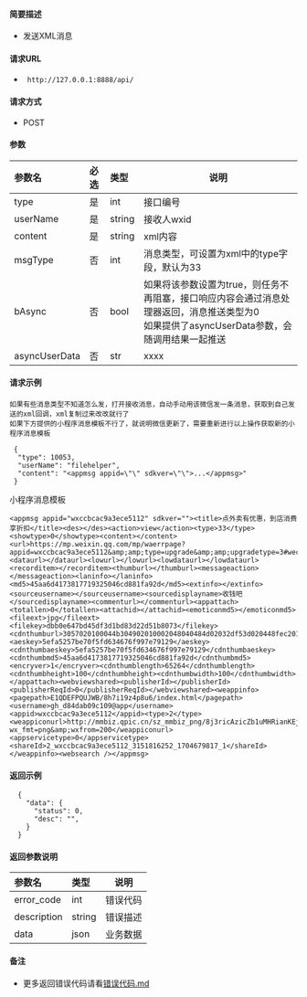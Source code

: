 
#### 简要描述

- 发送XML消息

#### 请求URL
- ` http://127.0.0.1:8888/api/`
  
#### 请求方式
- POST 

#### 参数

| 参数名           | 必选 | 类型     | 说明                                                                                  |   
|:--------------|:---|:-------|-------------------------------------------------------------------------------------|   
| type          | 是  | int    | 接口编号                                                                                |   
| userName      | 是  | string | 接收人wxid                                                                             |   
| content       | 是  | string | xml内容                                                                               |   
| msgType       | 否  | int    | 消息类型，可设置为xml中的type字段，默认为33                                                          |   
| bAsync        | 否  | bool   | 如果将该参数设置为true，则任务不再阻塞，接口响应内容会通过消息处理器返回，消息推送类型为0<br/>如果提供了asyncUserData参数，会随调用结果一起推送 |   
| asyncUserData | 否  | str    | xxxx                                                                                |   

#### 请求示例

```
如果有些消息类型不知道怎么发，打开接收消息，自动手动用该微信发一条消息，获取到自己发送的xml回调，xml复制过来改改就行了
如果下方提供的小程序消息模板不行了，就说明微信更新了，需要重新进行以上操作获取新的小程序消息模板

 {
  "type": 10053,
  "userName": "filehelper",
  "content": "<appmsg appid=\"\" sdkver=\"\">...</appmsg>"
 } 
```
小程序消息模板
```
<appmsg appid="wxccbcac9a3ece5112" sdkver=""><title>点外卖有优惠，到店消费享折扣</title><des></des><action>view</action><type>33</type><showtype>0</showtype><content></content><url>https://mp.weixin.qq.com/mp/waerrpage?appid=wxccbcac9a3ece5112&amp;amp;type=upgrade&amp;amp;upgradetype=3#wechat_redirect</url><dataurl></dataurl><lowurl></lowurl><lowdataurl></lowdataurl><recorditem></recorditem><thumburl></thumburl><messageaction></messageaction><laninfo></laninfo><md5>45aa6d4173817719325046cd881fa92d</md5><extinfo></extinfo><sourceusername></sourceusername><sourcedisplayname>收钱吧</sourcedisplayname><commenturl></commenturl><appattach><totallen>0</totallen><attachid></attachid><emoticonmd5></emoticonmd5><fileext>jpg</fileext><filekey>dbb0e647bd45df3d1bd83d22d51b8073</filekey><cdnthumburl>3057020100044b304902010002048040484d02032df53d020448fec2010204659b5989042430353765643637352d323166332d343936342d623033322d3061663162646230653835300204011808030201000405004c51e500</cdnthumburl><aeskey>5efa5257be70f5fd634676f997e79129</aeskey><cdnthumbaeskey>5efa5257be70f5fd634676f997e79129</cdnthumbaeskey><cdnthumbmd5>45aa6d4173817719325046cd881fa92d</cdnthumbmd5><encryver>1</encryver><cdnthumblength>65264</cdnthumblength><cdnthumbheight>100</cdnthumbheight><cdnthumbwidth>100</cdnthumbwidth></appattach><webviewshared><publisherId></publisherId><publisherReqId>0</publisherReqId></webviewshared><weappinfo><pagepath>E1QDEFPQUJWB/8h7i19z4p8u6/index.html</pagepath><username>gh_d84dab09c109@app</username><appid>wxccbcac9a3ece5112</appid><type>2</type><weappiconurl>http://mmbiz.qpic.cn/sz_mmbiz_png/8j3ricAzicZb1uMHRianKEjniag0Y5ZYzibe81gKws0knrX2fwpJzS8QCjQvQ0ZEnFsrvt81aFvwI3fZqFo9paMPRqw/640?wx_fmt=png&amp;wxfrom=200</weappiconurl><appservicetype>0</appservicetype><shareId>2_wxccbcac9a3ece5112_3151816252_1704679817_1</shareId></weappinfo><websearch /></appmsg>
```


#### 返回示例 

``` 
  {
    "data": {
      "status": 0,
      "desc": "",
    }
  }
```

#### 返回参数说明 

| 参数名         | 类型     | 说明   |   
|:------------|:-------|------|   
| error_code  | int    | 错误代码 |   
| description | string | 错误描述 |   
| data        | json   | 业务数据 |   

#### 备注 

- 更多返回错误代码请看[错误代码.md](../错误代码.md)






